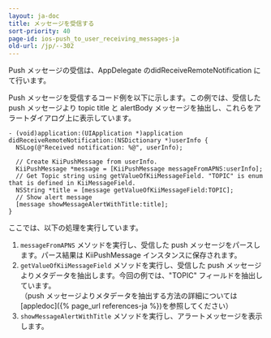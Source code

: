 ```yaml
---
layout: ja-doc
title: メッセージを受信する
sort-priority: 40
page-id: ios-push_to_user_receiving_messages-ja
old-url: /jp/--302
---
```

Push メッセージの受信は、AppDelegate のdidReceiveRemoteNotification にて行います。

Push メッセージを受信するコード例を以下に示します。この例では、受信した push メッセージより topic title と alertBody メッセージを抽出し、これらをアラートダイアログ上に表示しています。

```objc
- (void)application:(UIApplication *)application didReceiveRemoteNotification:(NSDictionary *)userInfo {
  NSLog(@"Received notification: %@", userInfo);

  // Create KiiPushMessage from userInfo.
  KiiPushMessage *message = [KiiPushMessage messageFromAPNS:userInfo];
  // Get Topic string using getValueOfKiiMessageField. "TOPIC" is enum that is defined in KiiMessageField.
  NSString *title = [message getValueOfKiiMessageField:TOPIC];
  // Show alert message
  [message showMessageAlertWithTitle:title];
}
```

ここでは、以下の処理を実行しています。

1. `messageFromAPNS` メソッドを実行し、受信した push メッセージをパースします。パース結果は KiiPushMessage インスタンスに保存されます。
1. `getValueOfKiiMessageField` メソッドを実行し、受信した push メッセージよりメタデータを抽出します。今回の例では、"TOPIC" フィールドを抽出しています。  
   （push メッセージよりメタデータを抽出する方法の詳細については [appledoc]({% page_url references-ja %})を参照してください）
1. `showMessageAlertWithTitle` メソッドを実行し、アラートメッセージを表示します。


